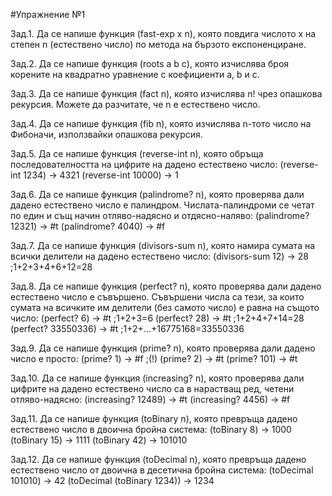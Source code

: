 #Упражнение №1

Зад.1. Да се напише функция (fast-exp x n), която повдига числото x на степен n (естествено число) по метода на бързото експоненциране.

Зад.2. Да се напише функция (roots a b c), която изчислява броя корените на квадратно уравнение с коефициенти a, b и c.

Зад.3. Да се напише функция (fact n), която изчислява n! чрез опашкова рекурсия. Можете да разчитате, че n е естествено число.

Зад.4. Да се напише функция (fib n), която изчислява n-тото число на Фибоначи, използвайки опашкова рекурсия.

Зад.5. Да се напише функция (reverse-int n), която обръща последователността на цифрите на дадено естествено число:
(reverse-int 1234) -> 4321
(reverse-int 10000) -> 1

Зад.6. Да се напише функция (palindrome? n), която проверява дали дадено естествено число е палиндром. Числата-палиндроми се четат по един и същ начин отляво-надясно и отдясно-наляво:
(palindrome? 12321) -> #t
(palindrome? 4040) -> #f

Зад.7. Да се напише функция (divisors-sum n), която намира сумата на всички делители на дадено естествено число:
(divisors-sum 12) -> 28 ;1+2+3+4+6+12=28

Зад.8. Да се напише функция (perfect? n), която проверява дали дадено естествено число е съвършено. Съвършени числа са тези, за които сумата на всичките им делители (без самото число) е равна на същото число:
(perfect? 6) -> #t ;1+2+3=6
(perfect? 28) -> #t ;1+2+4+7+14=28
(perfect? 33550336) -> #t ;1+2+...+16775168=33550336

Зад.9. Да се напише функция (prime? n), която проверява дали дадено число е просто:
(prime? 1) -> #f ;(!)
(prime? 2) -> #t
(prime? 101) -> #t

Зад.10. Да се напише функция (increasing? n), която проверява дали цифрите на дадено естествено число са в нарастващ ред, четени отляво-надясно:
(increasing? 12489) -> #t
(increasing? 4456) -> #f

Зад.11. Да се напише функция (toBinary n), която превръща дадено естествено число в двоична бройна система:
(toBinary 8) -> 1000
(toBinary 15) -> 1111
(toBinary 42) -> 101010

Зад.12. Да се напише функция (toDecimal n), която превръща дадено естествено число от двоична в десетична бройна система:
(toDecimal 101010) -> 42
(toDecimal (toBinary 1234)) -> 1234
